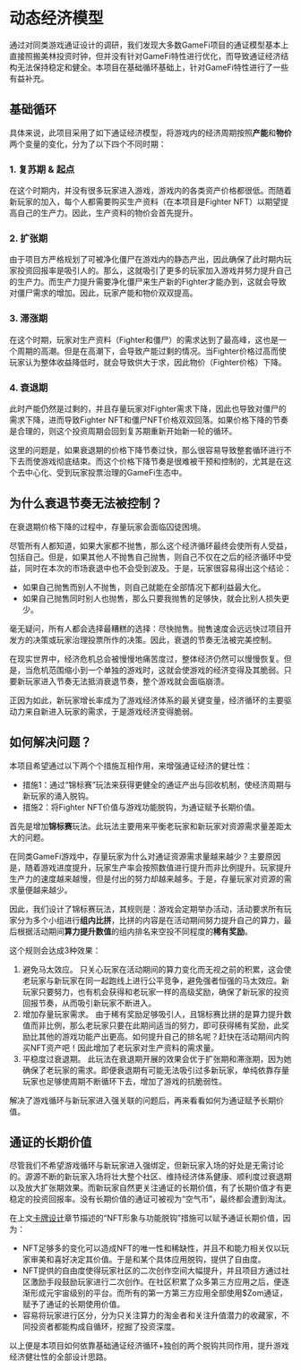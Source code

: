 # 动态经济模型

通过对同类游戏通证设计的调研，我们发现大多数GameFi项目的通证模型基本上直接照搬美林投资时钟，但并没有针对GameFi特性进行优化，而导致通证经济结构无法保持稳定和健全。本项目在基础循环基础上，针对GameFi特性进行了一些有益补充。

## **基础循环**

具体来说，此项目采用了如下通证经济模型，将游戏内的经济周期按照**产能**和**物价**两个变量的变化，分为了以下四个不同时期：

### 1. 复苏期 & 起点

在这个时期内，并没有很多玩家进入游戏，游戏内的各类资产价格都很低。而随着新玩家的加入，每个人都需要购买生产资料（在本项目是Fighter NFT）以期望提高自己的生产力。因此，生产资料的物价会首先提升。

### 2. 扩张期

由于项目方严格规划了可被净化僵尸在游戏内的静态产出，因此确保了此时期内玩家投资回报率是吸引人的。那么，这就吸引了更多的玩家加入游戏并努力提升自己的生产力。而生产力提升需要净化僵尸来生产新的Fighter才能办到，这就会导致对僵尸需求的增加。因此，玩家产能和物价双双提高。

### 3. 滞涨期

在这个时期，玩家对生产资料（Fighter和僵尸）的需求达到了最高峰，这也是一个周期的高潮。但是在高潮下，会导致产能过剩的情况。当Fighter价格过高而使玩家认为整体收益降低时，就会导致供大于求，因此物价（Fighter价格）下降。

### 4. 衰退期

此时产能仍然是过剩的，并且存量玩家对Fighter需求下降，因此也导致对僵尸的需求下降，进而导致Fighter NFT和僵尸NFT价格双双回落。如果价格下降的节奏是合理的，则这个投资周期会回到复苏期重新开始新一轮的循环。

这里的问题是，如果衰退期的价格下降节奏过快，那么很容易导致整套循环进行不下去而使游戏彻底结束。而这个价格下降节奏是很难被干预和控制的，尤其是在这个去中心化、受到玩家投票治理的GameFi生态中。

## **为什么衰退节奏无法被控制？**

在衰退期价格下降的过程中，存量玩家会面临囚徒困境。

尽管所有人都知道，如果大家都不抛售，那么这个经济循环最终会使所有人受益，包括自己。但是，如果其他人不抛售自己抛售，则自己不仅在之后的经济循环中受益，同时在本次的市场衰退中也不会受到波及。于是，玩家很容易得出这个结论：

* 如果自己抛售而别人不抛售，则自己就能在全部情况下都利益最大化。
* 如果自己抛售同时别人也抛售，那么只要我抛售的足够快，就会比别人损失更少。

毫无疑问，所有人都会选择最糟糕的选择：尽快抛售。抛售速度会远远快过项目开发方的决策或玩家治理投票所作的决策。因此，衰退的节奏无法被完美控制。

在现实世界中，经济危机总会被慢慢地痛苦度过，整体经济仍然可以慢慢恢复。但是，当危机范围缩小到一个单独的游戏时，这就会使游戏的经济变得及其脆弱。只要新玩家进入节奏无法抵消衰退节奏，整个游戏就会面临崩溃。

正因为如此，新玩家增长率成为了游戏经济体系的最关键变量，经济循环的主要驱动力来自新进入玩家的需求，于是游戏经济变得脆弱。

## **如何解决问题？**

本项目希望通过以下两个个措施互相作用，来增强通证经济的健壮性：

* 措施1：通过“锦标赛”玩法来获得更健全的通证产出与回收机制，使经济周期与新玩家的涌入脱钩。
* 措施2：将Fighter NFT价值与游戏功能脱钩，为通证赋予长期价值。

首先是增加**锦标赛**玩法。此玩法主要用来平衡老玩家和新玩家对资源需求量差距太大的问题。

在同类GameFi游戏中，存量玩家为什么对通证资源需求量越来越少？主要原因是，随着游戏进度提升，玩家生产率会按照数值进行提升而非比例提升。玩家提升生产力的速度越来越慢，但是付出的努力却越来越多。于是，存量玩家对资源的需求量便越来越少。

因此，我们设计了锦标赛玩法，其规则是：游戏会定期举办活动，活动要求所有玩家分为多个小组进行**组内比拼**，比拼的内容是在活动期间努力提升自己的算力，最后根据活动期间**算力提升数值**的组内排名来空投不同程度的**稀有奖励**。

这个规则会达成3种效果：

1. 避免马太效应。 只关心玩家在活动期间的算力变化而无视之前的积累，这会使老玩家与新玩家在同一起跑线上进行公平竞争，避免强者恒强的马太效应。新玩家只要努力，也有机会获得和老玩家一样的高级奖励，确保了新玩家的投资回报节奏，从而吸引新玩家不断进入。
2. 增加存量玩家需求。 由于稀有奖励足够吸引人，且锦标赛比拼的是算力提升数值而非比例，那么老玩家只要在此期间适当的努力，即可获得稀有奖励，此奖励比其他的游戏功能产出更高。如何提升自己的排名呢？赶快在活动期间内购买NFT资产吧！因此增加了老玩家对生产资料的需求量。
3. 平稳度过衰退期。 此玩法在衰退期开展的效果会优于扩张期和滞涨期，因为她确保了老玩家的需求。即便衰退期有可能无法吸引过多新玩家，单纯依靠存量玩家也足够使周期不断循环下去，增加了游戏的抗脆弱性。

解决了游戏循环与新玩家进入强关联的问题后，再来看看如何为通证赋予长期价值。

## **通证的长期价值**

尽管我们不希望游戏循环与新玩家进入强绑定，但新玩家入场的好处是无需讨论的。源源不断的新玩家入场将壮大整个社区、维持经济体系健康、顺利度过衰退期以及放大扩张期效果。而新玩家自然更关注通证的长期价值，有了长期价值才有更稳定的投资回报率。没有长期价值的通证可被视为“空气币”，最终都会遭到淘汰。

在上文[卡牌设计](../art/card-design.md)章节描述的“NFT形象与功能脱钩”措施可以赋予通证长期价值，因为：

* NFT足够多的变化可以造成NFT的唯一性和稀缺性，并且不和能力相关仅以玩家审美和喜好决定其价值。于是和某个具体应用脱钩，提供了自由度。
* NFT提供的自由度使得玩家社区的二次创作空间大幅提升，并且项目方通过社区激励手段鼓励玩家进行二次创作。在社区积累了众多第三方应用之后，便逐渐形成元宇宙级别的平台。而所有的第一方第三方应用全部使用$Zom通证，赋予了通证的长期使用价值。
* 容易将玩家进行区分，分为只关注算力的淘金者和关注升值潜力的收藏家，不同投资者都能构成自循环，挖掘了投资深度。

以上便是本项目如何依靠基础通证经济循环+独创的两个脱钩共同作用，提升游戏经济健壮性的全部设计思路。

